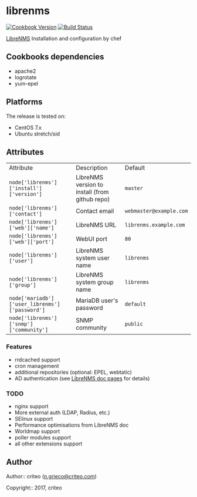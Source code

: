 # librenms

[![Cookbook Version][cookbook_version]][cookbook]
[![Build Status][build_status]][build_status]

[LibreNMS](http://www.librenms.org/)
Installation and configuration by chef

## Cookbooks dependencies
* apache2
* logrotate
* yum-epel

## Platforms
The release is tested on:
* CentOS 7.x
* Ubuntu stretch/sid

## Attributes
<table>
  <tr>
    <td>Attribute</td>
    <td>Description</td>
    <td>Default</td>
  </tr>
  <tr>
    <td><code>node['librenms']['install']['version']</code></td>
    <td>LibreNMS version to install (from github repo)</td>
    <td><code>master</code></td>
  </tr>
  <tr>
    <td><code>node['librenms']['contact']</code></td>
    <td>Contact email</td>
    <td><code>webmaster@example.com</code></td>
  </tr>
  <tr>
    <td><code>node['librenms']['web']['name']</code></td>
    <td>LibreNMS URL</td>
    <td><code>librenms.example.com</code></td>
  </tr>
  <tr>
    <td><code>node['librenms']['web']['port']</code></td>
    <td>WebUI port</td>
    <td><code>80</code></td>
  </tr>
  <tr>
    <td><code>node['librenms']['user']</code></td>
    <td>LibreNMS system user name</td>
    <td><code>librenms</code></td>
  </tr>
  <tr>
    <td><code>node['librenms']['group']</code></td>
    <td>LibreNMS system group name</td>
    <td><code>librenms</code></td>
  </tr>
  <tr>
    <td><code>node['mariadb']['user_librenms']['password']</code></td>
    <td>MariaDB user's password</td>
    <td><code>default</code></td>
  </tr>
  <tr>
    <td><code>node['librenms']['snmp']['community']</code></td>
    <td>SNMP community</td>
    <td><code>public</code></td>
  </tr>
</table>

### Features
- rrdcached support
- cron management
- additional repositories (optional: EPEL, webtatic)
- AD authentication (see [LibreNMS doc pages](https://docs.librenms.org/#Extensions/Authentication/#active-directory-authentication) for details)


### TODO
- nginx support
- More external auth (LDAP, Radius, etc.)
- SElinux support
- Performance optimisations from LibreNMS doc
- Worldmap support
- poller modules support
- all other extensions support

## Author
Author:: criteo (n.grieco@criteo.com)

Copyright:: 2017, criteo


[build_status]:             https://api.travis-ci.org/criteo-cookbooks/librenms.svg?branch=master
[cookbook_version]:         https://img.shields.io/cookbook/v/librenms.svg
[cookbook]:                 https://supermarket.chef.io/cookbooks/librenms
